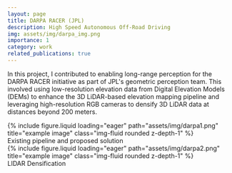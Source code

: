 ```yaml
---
layout: page
title: DARPA RACER (JPL)
description: High Speed Autonomous Off-Road Driving
img: assets/img/darpa_img.png
importance: 1
category: work
related_publications: true
---
```

In this project, I contributed to enabling long-range perception for the DARPA RACER initiative as part of JPL's geometric perception team. This involved using low-resolution elevation data from Digital Elevation Models (DEMs) to enhance the 3D LiDAR-based elevation mapping pipeline and leveraging high-resolution RGB cameras to densify 3D LiDAR data at distances beyond 200 meters.

<div class="row">
    <div class="col-sm mt-3 mt-md-0">
        {% include figure.liquid loading="eager" path="assets/img/darpa1.png" title="example image" class="img-fluid rounded z-depth-1" %}
    </div>
</div>
<div class="caption">
    Existing pipeline and proposed solution
</div>

<div class="row">
    <div class="col-sm mt-3 mt-md-0">
        {% include figure.liquid loading="eager" path="assets/img/darpa2.png" title="example image" class="img-fluid rounded z-depth-1" %}
    </div>
</div>
<div class="caption">
    LIDAR Densification
</div>

